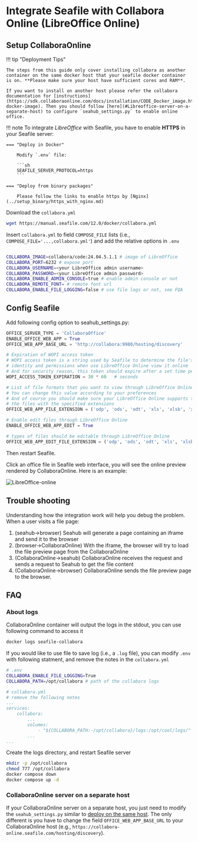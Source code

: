 # Integrate Seafile with Collabora Online (LibreOffice Online)

## Setup CollaboraOnline

!!! tip "Deployment Tips"

    The steps from this guide only cover installing collabora as another container on the same docker host that your seafile docker container is on. **Please make sure your host have sufficient cores and RAM**. 
    
    If you want to install on another host please refer the collabora documentation for [instructions](https://sdk.collaboraonline.com/docs/installation/CODE_Docker_image.html#code-docker-image). Then you should follow [here](#Libreoffice-server-on-a-separate-host) to configure `seahub_settings.py` to enable online office.

!!! note
    To integrate *LibreOffice* with Seafile, you have to enable **HTTPS** in your Seafile server:

    === "Deploy in Docker"
        
        Modify `.env` file:

        ```sh
        SEAFILE_SERVER_PROTOCOL=https
        ```
    
    === "Deploy from binary packages"

        Please follow the links to enable https by [Nginx](../setup_binary/https_with_nginx.md)


Download the `collabora.yml`

```sh
wget https://manual.seafile.com/12.0/docker/collabora.yml
```

Insert `collabora.yml` to field `COMPOSE_FILE` lists (i.e., `COMPOSE_FILE='...,collabora.yml'`) and add the relative options in `.env`

```sh

COLLABORA_IMAGE=collabora/code:24.04.5.1.1 # image of LibreOffice
COLLABORA_PORT=6232 # expose port
COLLABORA_USERNAME=<your LibreOffice admin username>
COLLABORA_PASSWORD=<your LibreOffice admin password>
COLLABORA_ENABLE_ADMIN_CONSOLE=true # enable admin console or not
COLLABORA_REMOTE_FONT= # remote font url
COLLABORA_ENABLE_FILE_LOGGING=false # use file logs or not, see FQA
```

## Config Seafile

Add following config option to seahub_settings.py:


``` python
OFFICE_SERVER_TYPE = 'CollaboraOffice'
ENABLE_OFFICE_WEB_APP = True
OFFICE_WEB_APP_BASE_URL = 'http://collabora:9980/hosting/discovery'

# Expiration of WOPI access token
# WOPI access token is a string used by Seafile to determine the file's
# identity and permissions when use LibreOffice Online view it online
# And for security reason, this token should expire after a set time period
WOPI_ACCESS_TOKEN_EXPIRATION = 30 * 60   # seconds

# List of file formats that you want to view through LibreOffice Online
# You can change this value according to your preferences
# And of course you should make sure your LibreOffice Online supports to preview
# the files with the specified extensions
OFFICE_WEB_APP_FILE_EXTENSION = ('odp', 'ods', 'odt', 'xls', 'xlsb', 'xlsm', 'xlsx','ppsx', 'ppt', 'pptm', 'pptx', 'doc', 'docm', 'docx')

# Enable edit files through LibreOffice Online
ENABLE_OFFICE_WEB_APP_EDIT = True

# types of files should be editable through LibreOffice Online
OFFICE_WEB_APP_EDIT_FILE_EXTENSION = ('odp', 'ods', 'odt', 'xls', 'xlsb', 'xlsm', 'xlsx','ppsx', 'ppt', 'pptm', 'pptx', 'doc', 'docm', 'docx')
```

Then restart Seafile.

Click an office file in Seafile web interface, you will see the online preview rendered by CollaboraOnline. Here is an example:

![LibreOffice-online](../images/libreoffice-online.png)

## Trouble shooting

Understanding how the integration work will help you debug the problem. When a user visits a file page:

1. (seahub->browser) Seahub will generate a page containing an iframe and send it to the browser
2. (browser->CollaboraOnline) With the iframe, the browser will try to load the file preview page from the CollaboraOnline
3. (CollaboraOnline->seahub) CollaboraOnline receives the request and sends a request to Seahub to get the file content
4. (CollaboraOnline->browser) CollaboraOnline sends the file preview page to the browser.

## FAQ

### About logs

CollaboraOnline container will output the logs in the stdout, you can use following command to access it

```sh
docker logs seafile-collabora
```

If you would like to use file to save log (i.e., a `.log` file), you can modify `.env` with following statment, and remove the notes in the `collabora.yml`

```sh
# .env
COLLABORA_ENABLE_FILE_LOGGING=True
COLLABORA_PATH=/opt/collabora # path of the collabora logs
```

```yml
# collabora.yml
# remove the following notes
...
services:
    collabora:
        ...
        volumes:
            - "${COLLABORA_PATH:-/opt/collabora}/logs:/opt/cool/logs/" # chmod 777 needed
        ...
...
```

Create the logs directory, and restart Seafile server

```sh
mkdir -p /opt/collabora
chmod 777 /opt/collabora
docker compose down
docker compose up -d
```

### CollaboraOnline server on a separate host

If your CollaboraOnline server on a separate host, you just need to modify the `seahub_settings.py` similar to [deploy on the same host](#config-seafile). The only different is you have to change the field `OFFICE_WEB_APP_BASE_URL` to your CollaboraOnline host (e.g., `https://collabora-online.seafile.com/hosting/discovery`). 
